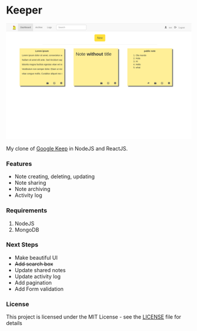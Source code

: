 # Keeper                                                                                                    
                                                                                                             
 ![Keeper screenshot](assets/keeper.png "Keeper Page")
                                                                                                             
 My clone of [Google Keep](https://keep.google.com) in NodeJS and ReactJS.
                                                                                                   
 ### Features

 - Note creating, deleting, updating
 - Note sharing
 - Note archiving
 - Activity log
                                                                                                             
 ### Requirements
                                                                                                             
 1. NodeJS
 2. MongoDB
                                                                                                             
 ### Next Steps
            
 * Make beautiful UI
 * ~~Add search box~~
 * Update shared notes
 * Update activity log
 * Add pagination
 * Add Form validation
                                                                                                             
 ### License
                                                                                                             
 This project is licensed under the MIT License - see the [LICENSE](LICENSE) file for details

